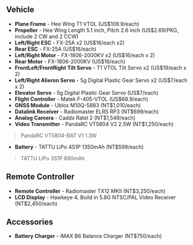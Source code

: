 ## Vehicle
- **Plane Frame** - Hee Wing T1 VTOL (US$109.9/each)    
- **Propeller** - Hee Wing Length 5.1 inch, Pitch 2.6 inch (US$2.69/PKG, include 2 CW and 2 CCW)  
- **Left/Right ESC** - FX-25A x2 (US$16/each x2)      
- **Rear ESC** - FX-25A (US$16/each)   
- **Left/Right Motor** - FX-1806-2000KV x2 (US$16/each x 2)  
- **Rear Motor** - FX-1806-2000KV (US$16/each)    
- **FrontLeft/FrontRight Tilt Servo** - T1 VTOL Tilt Servo x2 (US$19/each x 2)      
- **Left/Right Alieron Servo** - 5g Digital Plastic Gear Servo x2 (US$7/each x 2)        
- **Elevator Servo** - 5g Digital Plastic Gear Servo  (US$7/each)   
- **Flight Controller** - Matek F-405-VTOL (US$68.9/each)   
- **GNSS Module** - Ublox M10Q-5883 (NT$1,010/each) 
- **Datalink Receiver** - Radiomaster ELRS RP3 (NT$699/each)   
- **Analog Camera** - Caddx Ratel 2 (NT$1,549/each)   
- **Video Transmitter** - PandaRC VT5804 V2 2.5W (NT$1,250/each)   
> PandaRC VT5804-BAT V1 1.3W  
- **Battery** - TATTU LiPo 4S1P 1350mAh (NT$599/each)  
> TATTU LiPo 3S1P 880mAh  

## Remote Controller  
- **Remote Controller** - Radiomaster TX12 MKII (NT$3,250/each)  
- **LCD Display** - Hawkeye 4, Build in 5.8G NTSC/PAL Video Receiver (NT$2,450/each)  

## Accessories
- **Battery Charger** - iMAX B6 Balance Charger (NT$750/each)  

